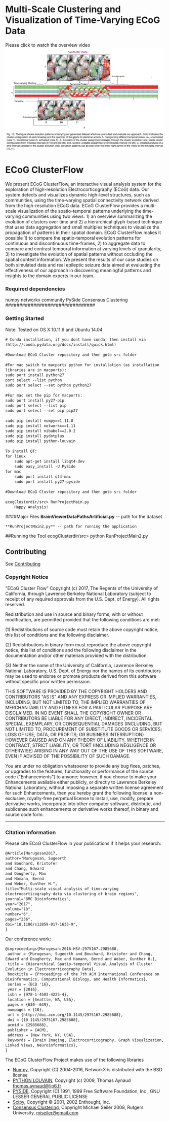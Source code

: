# Multi-Scale Clustering and Visualization of Time-Varying ECoG Data
Please click to watch the overview video
 [![ScreenShot](https://raw.githubusercontent.com/sugeerth/ECoG-ClusterFlow/master/src/Images/Synthetic.png)](https://vimeo.com/175328739)
 
<!--  [![ScreenShot](https://github.com/sugeerth/ECoG-ClusterFlow/blob/FinalWorkingTool/src/Images/Uload.png)](https://vimeo.com/175328739)
======= -->

# ECoG ClusterFlow #
We present ECoG ClusterFlow, an interactive visual analysis system for the exploration of high-resolution Electrocorticography (ECoG) data. Our system detects and visualizes dynamic high-level structures, such as communities, using the time-varying spatial connectivity network derived from the high-resolution ECoG data. ECoG ClusterFlow provides a multi-scale visualization of the spatio-temporal patterns underlying the time-varying communities using two views: 1) an overview summarizing the evolution of clusters over time and 2) a hierarchical glyph-based technique that uses data aggregation and small multiples techniques to visualize the propagation of patterns in their spatial domain. ECoG ClusterFlow makes it possible 1) to compare the spatio-temporal evolution patterns for continuous and discontinuous time-frames, 2) to aggregate data to compare and contrast temporal information at varying levels of granularity, 3) to investigate the evolution of spatial patterns without occluding the spatial context information. We present the results of our case studies on both simulated data and real epileptic seizure data aimed at evaluating the effectiveness of our approach in discovering meaningful patterns and insights to the domain experts in our team.

### Required dependencies ###
  numpy
  networkx 
  community
  PySide
  Consensus Clustering
################################

### Getting Started  ###
Note: Tested on OS X 10.11.6 and Ubuntu 14.04

	# Conda installation, if you dont have conda, then install via (http://conda.pydata.org/docs/install/quick.html)
	
	#Download ECoG Cluster repository and then goto src folder 
	
	#For mac switch to macports python for installation (as installation libraries are in macports):
	sudo port install python27
	port select --list python
	sudo port select --set python python27
	
	#For mac set the pip for macports: 
	sudo port install py27-pip
	sudo port select --list pip 
	sudo port select --set pip pip27
	
	sudo pip install numpy==1.11.0
	sudo pip install networkx==1.11
	sudo pip install nibabel==2.0.2
	sudo pip install pydotplus
	sudo pip install python-louvain
	
	To install QT:
    for linux
        sudo apt-get install libqt4-dev
        sudo easy_install -U PySide
    for mac
        sudo port install qt4-mac
        sudo port install py27-pyside
	
	#Download ECoG Cluster repository and then goto src folder 
	
	ecogClusterdir/src> RunProjectMain.py 
		Happy Analysis! 

####Major Files
	**BrainViewerDataPathsArtificial.py** -- path for the dataset

	**RunProjectMain2.py** -- path for running the application

##Running the Tool 
        ecogClusterdir/src> python RunProjectMain2.py
        
Contributing
------------

See [Contributing](CONTRIBUTING.md)

### Copyright Notice ###
"ECoG Cluster Flow” Copyright (c) 2017, The Regents of the University of California, through Lawrence Berkeley National Laboratory (subject to receipt of any required approvals from the U.S. Dept. of Energy).  All rights reserved.
 
Redistribution and use in source and binary forms, with or without modification, are permitted provided that the following conditions are met:
 
(1) Redistributions of source code must retain the above copyright notice, this list of conditions and the following disclaimer.
 
(2) Redistributions in binary form must reproduce the above copyright notice, this list of conditions and the following disclaimer in the documentation and/or other materials provided with the distribution.
 
(3) Neither the name of the University of California, Lawrence Berkeley National Laboratory, U.S. Dept. of Energy nor the names of its contributors may be used to endorse or promote products derived from this software without specific prior written permission.
 
THIS SOFTWARE IS PROVIDED BY THE COPYRIGHT HOLDERS AND CONTRIBUTORS "AS IS" AND ANY EXPRESS OR IMPLIED WARRANTIES, INCLUDING, BUT NOT LIMITED TO, THE IMPLIED WARRANTIES OF MERCHANTABILITY AND FITNESS FOR A PARTICULAR PURPOSE ARE DISCLAIMED. IN NO EVENT SHALL THE COPYRIGHT OWNER OR CONTRIBUTORS BE LIABLE FOR ANY DIRECT, INDIRECT, INCIDENTAL, SPECIAL, EXEMPLARY, OR CONSEQUENTIAL DAMAGES (INCLUDING, BUT NOT LIMITED TO, PROCUREMENT OF SUBSTITUTE GOODS OR SERVICES; LOSS OF USE, DATA, OR PROFITS; OR BUSINESS INTERRUPTION) HOWEVER CAUSED AND ON ANY THEORY OF LIABILITY, WHETHER IN CONTRACT, STRICT LIABILITY, OR TORT (INCLUDING NEGLIGENCE OR OTHERWISE) ARISING IN ANY WAY OUT OF THE USE OF THIS SOFTWARE, EVEN IF ADVISED OF THE POSSIBILITY OF SUCH DAMAGE.
 
You are under no obligation whatsoever to provide any bug fixes, patches, or upgrades to the features, functionality or performance of the source code ("Enhancements") to anyone; however, if you choose to make your Enhancements available either publicly, or directly to Lawrence Berkeley National Laboratory, without imposing a separate written license agreement for such Enhancements, then you hereby grant the following license: a  non-exclusive, royalty-free perpetual license to install, use, modify, prepare derivative works, incorporate into other computer software, distribute, and sublicense such enhancements or derivative works thereof, in binary and source code form. 
 
****************************

### Citation Information
Please cite ECoG ClusterFlow in your publications if it helps your research:

	@Article{Murugesan2017,
	author="Murugesan, Sugeerth
	and Bouchard, Kristofer
	and Chang, Edward
	and Dougherty, Max
	and Hamann, Bernd
	and Weber, Gunther H.",
	title="Multi-scale visual analysis of time-varying electrocorticography data via clustering of brain regions",
	journal="BMC Bioinformatics",
	year="2017",
	volume="18",
	number="6",
	pages="236",
	doi="10.1186/s12859-017-1633-9",
	}
	
Our conference work: 

	@inproceedings{Murugesan:2016:HSV:2975167.2985688,
	 author = {Murugesan, Sugeerth and Bouchard, Kristofer and Chang, Edward and Dougherty, Max and Hamann, Bernd and Weber, Gunther H.},
	 title = {Hierarchical Spatio-temporal Visual Analysis of Cluster Evolution in Electrocorticography Data},
	 booktitle = {Proceedings of the 7th ACM International Conference on Bioinformatics, Computational Biology, and Health Informatics},
	 series = {BCB '16},
	 year = {2016},
	 isbn = {978-1-4503-4225-4},
	 location = {Seattle, WA, USA},
	 pages = {630--639},
	 numpages = {10},
	 url = {http://doi.acm.org/10.1145/2975167.2985688},
	 doi = {10.1145/2975167.2985688},
	 acmid = {2985688},
	 publisher = {ACM},
	 address = {New York, NY, USA},
	 keywords = {Brain Imaging, Electrocorticography, Graph Visualization, Linked Views, Neuroinformatics},
	} 
The ECoG ClusterFlow Project makes use of the following libraries
* [Numpy](https://pypi.python.org/pypi/numpy/1.11.0), Copyright (C) 2004-2016, NetworkX is distributed with the BSD license
* [PYTHON LOUVAIN](https://pypi.python.org/pypi/python-louvain), Copyright (c) 2009, Thomas Aynaud <thomas.aynaud@lip6.fr>
* [PYSIDE](https://pypi.python.org/pypi/PySide/1.2.4), Copyright (C) 1991, 1999 Free Software Foundation, Inc
, GNU LESSER GENERAL PUBLIC LICENSE
* [Scipy](https://www.scipy.org/scipylib/license.html), Copyright © 2001, 2002 Enthought, Inc.
* [Consensus Clustering](https://github.com/ChillarAnand/consensus-cluster/blob/master/LICENSE), Copyright Michael Seiler 2008, Rutgers University, miseiler@gmail.com
